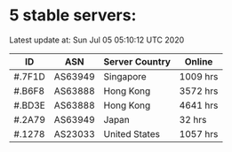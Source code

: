 # 5 stable servers:

Latest update at: Sun Jul 05 05:10:12 UTC 2020

| ID | ASN | Server Country | Online |
| -- | --- | -------------- | ------ |
| #.7F1D | AS63949 | Singapore | 1009 hrs |
| #.B6F8 | AS63888 | Hong Kong | 3572 hrs |
| #.BD3E | AS63888 | Hong Kong | 4641 hrs |
| #.2A79 | AS63949 | Japan | 32 hrs |
| #.1278 | AS23033 | United States | 1057 hrs |

